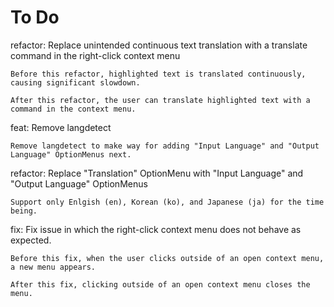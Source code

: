 # To Do

refactor: Replace unintended continuous text translation with a translate command in the right-click context menu

    Before this refactor, highlighted text is translated continuously, causing significant slowdown.

    After this refactor, the user can translate highlighted text with a command in the context menu.

feat: Remove langdetect

    Remove langdetect to make way for adding "Input Language" and "Output Language" OptionMenus next.

refactor: Replace "Translation" OptionMenu with "Input Language" and "Output Language" OptionMenus

    Support only Enlgish (en), Korean (ko), and Japanese (ja) for the time being.

fix: Fix issue in which the right-click context menu does not behave as expected.

    Before this fix, when the user clicks outside of an open context menu, a new menu appears.

    After this fix, clicking outside of an open context menu closes the menu.
 